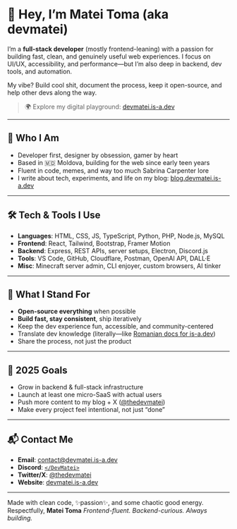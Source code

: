 # 👋 Hey, I’m Matei Toma (aka devmatei)

I’m a **full-stack developer** (mostly frontend-leaning) with a passion for building fast, clean, and genuinely useful web experiences. I focus on UI/UX, accessibility, and performance—but I’m also deep in backend, dev tools, and automation.

My vibe? Build cool shit, document the process, keep it open-source, and help other devs along the way.

> 🌍 Explore my digital playground: [devmatei.is-a.dev](https://devmatei.is-a.dev)

---

## 🧠 Who I Am

* Developer first, designer by obsession, gamer by heart
* Based in 🇲🇩 Moldova, building for the web since early teen years
* Fluent in code, memes, and way too much Sabrina Carpenter lore
* I write about tech, experiments, and life on my blog: [blog.devmatei.is-a.dev](https://blog.devmatei.is-a.dev)

---

## 🛠 Tech & Tools I Use

* **Languages**: HTML, CSS, JS, TypeScript, Python, PHP, Node.js, MySQL
* **Frontend**: React, Tailwind, Bootstrap, Framer Motion
* **Backend**: Express, REST APIs, server setups, Electron, Discord.js
* **Tools**: VS Code, GitHub, Cloudflare, Postman, OpenAI API, DALL·E
* **Misc**: Minecraft server admin, CLI enjoyer, custom browsers, AI tinker

---

## 🧪 What I Stand For

* **Open-source everything** when possible
* **Build fast, stay consistent**, ship iteratively
* Keep the dev experience fun, accessible, and community-centered
* Translate dev knowledge (literally—like [Romanian docs for is-a.dev](https://github.com/is-a-dev/docs/pull/72))
* Share the process, not just the product

---

## 🎯 2025 Goals

* Grow in backend & full-stack infrastructure
* Launch at least one micro-SaaS with actual users
* Push more content to my blog + X ([@thedevmatei](https://twitter.com/thedevmatei))
* Make every project feel intentional, not just “done”

---

## 📬 Contact Me

* **Email**: [contact@devmatei.is-a.dev](mailto:contact@devmatei.is-a.dev)
* **Discord**: [`</DevMatei>`](https://discord.com/users/784443338627612673)
* **Twitter/X**: [@thedevmatei](https://twitter.com/thedevmatei)
* **Website**: [devmatei.is-a.dev](https://devmatei.is-a.dev)

---

Made with clean code, ✨passion✨, and some chaotic good energy.
Respectfully,
**Matei Toma**
*Frontend-fluent. Backend-curious. Always building.*

